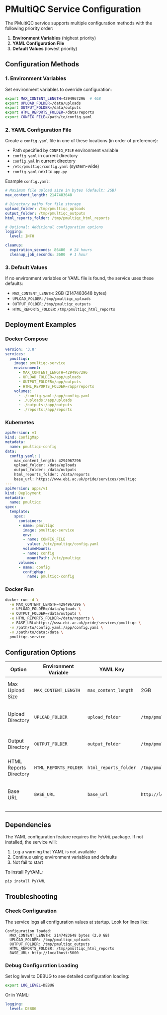 # PMultiQC Service Configuration

The PMultiQC service supports multiple configuration methods with the following priority order:

1. **Environment Variables** (highest priority)
2. **YAML Configuration File**
3. **Default Values** (lowest priority)

## Configuration Methods

### 1. Environment Variables

Set environment variables to override configuration:

```bash
export MAX_CONTENT_LENGTH=4294967296  # 4GB
export UPLOAD_FOLDER=/data/uploads
export OUTPUT_FOLDER=/data/outputs
export HTML_REPORTS_FOLDER=/data/reports
export CONFIG_FILE=/path/to/config.yaml
```

### 2. YAML Configuration File

Create a `config.yaml` file in one of these locations (in order of preference):

- Path specified by `CONFIG_FILE` environment variable
- `config.yaml` in current directory
- `config.yml` in current directory
- `/etc/pmultiqc/config.yaml` (system-wide)
- `config.yaml` next to `app.py`

Example `config.yaml`:

```yaml
# Maximum file upload size in bytes (default: 2GB)
max_content_length: 2147483648

# Directory paths for file storage
upload_folder: /tmp/pmultiqc_uploads
output_folder: /tmp/pmultiqc_outputs
html_reports_folder: /tmp/pmultiqc_html_reports

# Optional: Additional configuration options
logging:
  level: INFO

cleanup:
  expiration_seconds: 86400  # 24 hours
  cleanup_job_seconds: 3600  # 1 hour
```

### 3. Default Values

If no environment variables or YAML file is found, the service uses these defaults:

- `MAX_CONTENT_LENGTH`: 2GB (2147483648 bytes)
- `UPLOAD_FOLDER`: `/tmp/pmultiqc_uploads`
- `OUTPUT_FOLDER`: `/tmp/pmultiqc_outputs`
- `HTML_REPORTS_FOLDER`: `/tmp/pmultiqc_html_reports`

## Deployment Examples

### Docker Compose

```yaml
version: '3.8'
services:
  pmultiqc:
    image: pmultiqc-service
    environment:
      - MAX_CONTENT_LENGTH=4294967296
      - UPLOAD_FOLDER=/app/uploads
      - OUTPUT_FOLDER=/app/outputs
      - HTML_REPORTS_FOLDER=/app/reports
    volumes:
      - ./config.yaml:/app/config.yaml
      - ./uploads:/app/uploads
      - ./outputs:/app/outputs
      - ./reports:/app/reports
```

### Kubernetes

```yaml
apiVersion: v1
kind: ConfigMap
metadata:
  name: pmultiqc-config
data:
  config.yaml: |
    max_content_length: 4294967296
    upload_folder: /data/uploads
    output_folder: /data/outputs
    html_reports_folder: /data/reports
    base_url: https://www.ebi.ac.uk/pride/services/pmultiqc
---
apiVersion: apps/v1
kind: Deployment
metadata:
  name: pmultiqc
spec:
  template:
    spec:
      containers:
      - name: pmultiqc
        image: pmultiqc-service
        env:
        - name: CONFIG_FILE
          value: /etc/pmultiqc/config.yaml
        volumeMounts:
        - name: config
          mountPath: /etc/pmultiqc
      volumes:
      - name: config
        configMap:
          name: pmultiqc-config
```

### Docker Run

```bash
docker run -d \
  -e MAX_CONTENT_LENGTH=4294967296 \
  -e UPLOAD_FOLDER=/data/uploads \
  -e OUTPUT_FOLDER=/data/outputs \
  -e HTML_REPORTS_FOLDER=/data/reports \
  -e BASE_URL=https://www.ebi.ac.uk/pride/services/pmultiqc \
  -v /path/to/config.yaml:/app/config.yaml \
  -v /path/to/data:/data \
  pmultiqc-service
```

## Configuration Options

| Option | Environment Variable | YAML Key | Default | Description |
|--------|---------------------|----------|---------|-------------|
| Max Upload Size | `MAX_CONTENT_LENGTH` | `max_content_length` | 2GB | Maximum file upload size in bytes |
| Upload Directory | `UPLOAD_FOLDER` | `upload_folder` | `/tmp/pmultiqc_uploads` | Directory for uploaded files |
| Output Directory | `OUTPUT_FOLDER` | `output_folder` | `/tmp/pmultiqc_outputs` | Directory for generated reports |
| HTML Reports Directory | `HTML_REPORTS_FOLDER` | `html_reports_folder` | `/tmp/pmultiqc_html_reports` | Directory for HTML reports |
| Base URL | `BASE_URL` | `base_url` | `http://localhost:5000` | Base URL for generating absolute URLs |

## Dependencies

The YAML configuration feature requires the `PyYAML` package. If not installed, the service will:

1. Log a warning that YAML is not available
2. Continue using environment variables and defaults
3. Not fail to start

To install PyYAML:

```bash
pip install PyYAML
```

## Troubleshooting

### Check Configuration

The service logs all configuration values at startup. Look for lines like:

```
Configuration loaded:
  MAX_CONTENT_LENGTH: 2147483648 bytes (2.0 GB)
  UPLOAD_FOLDER: /tmp/pmultiqc_uploads
  OUTPUT_FOLDER: /tmp/pmultiqc_outputs
  HTML_REPORTS_FOLDER: /tmp/pmultiqc_html_reports
  BASE_URL: http://localhost:5000
```

### Debug Configuration Loading

Set log level to DEBUG to see detailed configuration loading:

```bash
export LOG_LEVEL=DEBUG
```

Or in YAML:

```yaml
logging:
  level: DEBUG
``` 